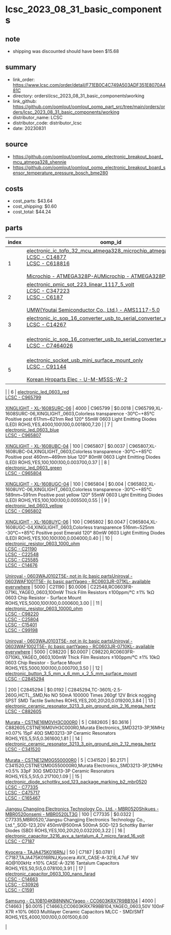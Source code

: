 # lcsc_2023_08_31_basic_components
 

## note
* shipping was discounted should have been $15.68  

## summary 
* link_order: https://www.lcsc.com/order/detail/F71EB0C4C749A503ADF351E8070A481C
* directory: orders\lcsc_2023_08_31_basic_components\working  
* link_github: https://github.com/oomlout/oomlout_oomp_part_src/tree/main/orders/orders/lcsc_2023_08_31_basic_components/working  
* distributor_name: LCSC  
* distributor_code: distributor_lcsc  
* date: 20230831  
## source
* https://github.com/oomlout/oomlout_oomp_electronic_breakout_board_mcu_atmega328_shennie  
* https://github.com/oomlout/oomlout_oomp_electronic_breakout_board_sensor_temperature_pressure_bosch_bme280  

## costs  
* cost_parts: $43.64
* cost_shipping: $0.60
* cost_total: $44.24
## parts 
| index | oomp_id | quantity | part_number_distributor | price_paid | csv_lcsc | 
| --- | --- | --- | --- | --- | --- | 
| 1 | [electronic_ic_tqfp_32_mcu_atmega328_microchip_atmega328p_au](https://github.com/oomlout/oomlout_oomp_part_src/tree/main/parts/electronic_ic_tqfp_32_mcu_atmega328_microchip_atmega328p_au/working)<br>[LCSC - C14877<br>](https://lcsc.com/product-detail/C14877.html)[LCSC - C618816<br>](https://lcsc.com/product-detail/C618816.html)<br>[Microchip - ATMEGA328P-AU](https://www.microchip.com/wwwproducts/en/ATMEGA328P-AU)[Microchip - ATMEGA328P-AUR](https://www.microchip.com/wwwproducts/en/ATMEGA328P-AUR) | 1 | C14877 | $2.43 | C14877,ATMEGA328P-AU,Microchip Tech,,TQFP-32(7x7),32KB 2KB FLASH 23 1.8V~5.5V AVR 20MHz TQFP-32(7x7)  Microcontroller Units (MCUs/MPUs/SOCs) ROHS,YES,1,1\1,2.431000,2.43 | 
| 2 | [electronic_pmic_sot_223_linear_1117_5_volt](https://github.com/oomlout/oomlout_oomp_part_src/tree/main/parts/electronic_pmic_sot_223_linear_1117_5_volt/working)<br>[LCSC - C347223<br>](https://lcsc.com/product-detail/C347223.html)[LCSC - C6187<br>](https://lcsc.com/product-detail/C6187.html)<br>[UMW(Youtai Semiconductor Co., Ltd.) - AMS1117-5.0]() | 30 | C347223 | $0.0394 | C347223,AMS1117-5.0,"UMW(Youtai Semiconductor Co., Ltd.)",,SOT-223,1A 60dB@(120Hz) Fixed 5V Positive 18V SOT-223  Linear Voltage Regulators (LDO) ROHS,YES,30,10\10,0.039400,1.18 | 
| 3 | [electronic_ic_sop_16_converter_usb_to_serial_converter_wch_ch340g](https://github.com/oomlout/oomlout_oomp_part_src/tree/main/parts/electronic_ic_sop_16_converter_usb_to_serial_converter_wch_ch340g/working)<br>[LCSC - C14267<br>](https://lcsc.com/product-detail/C14267.html)<br> | 5 | C14267 | $0.48 | C14267,CH340G,WCH(Jiangsu Qin Heng),,SOP-16,2Mbps Transceiver USB 2.0 SOP-16  USB ICs ROHS,YES,5,1\1,0.480500,2.40 | 
| 4 | [electronic_ic_sop_16_converter_usb_to_serial_converter_wch_ch340c](https://github.com/oomlout/oomlout_oomp_part_src/tree/main/parts/electronic_ic_sop_16_converter_usb_to_serial_converter_wch_ch340c/working)<br>[LCSC - C7464026<br>](https://lcsc.com/product-detail/C7464026.html)<br> | 5 | C7464026 | $0.54 | C7464026,CH340C,WCH(Jiangsu Qin Heng),,SOP-16," SOP-16  USB ICs ROHS",YES,5,1\1,0.547300,2.74 | 
| 5 | [electronic_socket_usb_mini_surface_mount_only](https://github.com/oomlout/oomlout_oomp_part_src/tree/main/parts/electronic_socket_usb_mini_surface_mount_only/working)<br>[LCSC - C91144<br>](https://lcsc.com/product-detail/C91144.html)<br>[Korean Hroparts Elec - U-M-M5SS-W-2]() | 5 | C14663 | $0.12 | C14663,CC0603KRX7R9BB104,YAGEO,,0603,50V 100nF X7R ±10% 0603  Multilayer Ceramic Capacitors MLCC - SMD/SMT ROHS,YES,4000,100\100,0.001500,6.00
 | 
| 6 | [electronic_led_0603_red](https://github.com/oomlout/oomlout_oomp_part_src/tree/main/parts/electronic_led_0603_red/working)<br>[LCSC - C965799<br>](https://lcsc.com/product-detail/C965799.html)<br>[XINGLIGHT - XL-1608SURC-06]() | 4000 | C965799 | $0.0018 | C965799,XL-1608SURC-06,XINGLIGHT,,0603,Colorless transparence -30℃~+85℃ Positive post 617nm~621nm Red 120° 55mW 0603  Light Emitting Diodes (LED) ROHS,YES,4000,100\100,0.001800,7.20 | 
| 7 | [electronic_led_0603_blue](https://github.com/oomlout/oomlout_oomp_part_src/tree/main/parts/electronic_led_0603_blue/working)<br>[LCSC - C965807<br>](https://lcsc.com/product-detail/C965807.html)<br>[XINGLIGHT - XL-1608UBC-04]() | 100 | C965807 | $0.0037 | C965807,XL-1608UBC-04,XINGLIGHT,,0603,Colorless transparence -30℃~+85℃ Positive post 460nm~469nm blue 120° 80mW 0603  Light Emitting Diodes (LED) ROHS,YES,100,100\100,0.003700,0.37 | 
| 8 | [electronic_led_0603_green](https://github.com/oomlout/oomlout_oomp_part_src/tree/main/parts/electronic_led_0603_green/working)<br>[LCSC - C965804<br>](https://lcsc.com/product-detail/C965804.html)<br>[XINGLIGHT - XL-1608UGC-04]() | 100 | C965804 | $0.004 | C965802,XL-1608UYC-06,XINGLIGHT,,0603,Colorless transparence -30℃~+85℃ 589nm~591nm Positive post yellow 120° 55mW 0603  Light Emitting Diodes (LED) ROHS,YES,100,100\100,0.005500,0.55 | 
| 9 | [electronic_led_0603_yellow](https://github.com/oomlout/oomlout_oomp_part_src/tree/main/parts/electronic_led_0603_yellow/working)<br>[LCSC - C965802<br>](https://lcsc.com/product-detail/C965802.html)<br>[XINGLIGHT - XL-1608UYC-06]() | 100 | C965802 | $0.0047 | C965804,XL-1608UGC-04,XINGLIGHT,,0603,Colorless transparence 516nm~525nm -30℃~+85℃ Positive post Emerald 120° 80mW 0603  Light Emitting Diodes (LED) ROHS,YES,100,100\100,0.004000,0.40 | 
| 10 | [electronic_resistor_0603_1000_ohm](https://github.com/oomlout/oomlout_oomp_part_src/tree/main/parts/electronic_resistor_0603_1000_ohm/working)<br>[LCSC - C21190<br>](https://lcsc.com/product-detail/C21190.html)[LCSC - C22548<br>](https://lcsc.com/product-detail/C22548.html)[LCSC - C25585<br>](https://lcsc.com/product-detail/C25585.html)[LCSC - C14676<br>](https://lcsc.com/product-detail/C14676.html)<br>[Uniroyal - 0603WAJ0102T5E- not in jlc basic parts]()[Uniroyal - 0603WAF1001T5E- jlc basic part]()[Yageo - RC0603JR-071KL- available everywhere](https://www.yageo.com/en/Chart/Download/pdf/RC0603JR-071KL) | 5000 | C21190 | $0.0006 | C22548,RC0603FR-071KL,YAGEO,,0603,100mW Thick Film Resistors ±100ppm/℃ ±1% 1kΩ 0603  Chip Resistor - Surface Mount ROHS,YES,5000,100\100,0.000600,3.00 | 
| 11 | [electronic_resistor_0603_10000_ohm](https://github.com/oomlout/oomlout_oomp_part_src/tree/main/parts/electronic_resistor_0603_10000_ohm/working)<br>[LCSC - C98220<br>](https://lcsc.com/product-detail/C98220.html)[LCSC - C25804<br>](https://lcsc.com/product-detail/C25804.html)[LCSC - C15401<br>](https://lcsc.com/product-detail/C15401.html)[LCSC - C99198<br>](https://lcsc.com/product-detail/C99198.html)<br>[Uniroyal - 0603WAJ0103T5E- not in jlc basic parts]()[Uniroyal - 0603WAF1002T5E- jlc basic part]()[Yageo - RC0603JR-0710KL- available everywhere](https://www.yageo.com/en/Chart/Download/pdf/RC0603JR-0710KL) | 5000 | C98220 | $0.0007 | C98220,RC0603FR-0710KL,YAGEO,,0603,100mW Thick Film Resistors ±100ppm/℃ ±1% 10kΩ 0603  Chip Resistor - Surface Mount ROHS,YES,5000,100\100,0.000700,3.50 | 
| 12 | [electronic_button_3_5_mm_x_6_mm_x_2_5_mm_surface_mount](https://github.com/oomlout/oomlout_oomp_part_src/tree/main/parts/electronic_button_3_5_mm_x_6_mm_x_2_5_mm_surface_mount/working)<br>[LCSC - C2845294<br>](https://lcsc.com/product-detail/C2845294.html)<br> | 200 | C2845294 | $0.0192 | C2845294,TC-3601L-2.5-260G,HCTL,,SMD,No NO 50mA 100000 Times 260gf 12V Brick nogging SPST SMD  Tactile Switches ROHS,YES,200,20\20,0.019200,3.84 | 
| 13 | [electronic_ceramic_resonator_3213_3_pin_ground_pin_2_16_mega_hertz](https://github.com/oomlout/oomlout_oomp_part_src/tree/main/parts/electronic_ceramic_resonator_3213_3_pin_ground_pin_2_16_mega_hertz/working)<br>[LCSC - C882605<br>](https://lcsc.com/product-detail/C882605.html)<br>[Murata - CSTNE16M0VH3C000R0](https://www.murata.com/en-eu/products/productdetail?cate=cgsubResonators&partno=CSTNE16M0VH3C000R0) | 5 | C882605 | $0.3616 | C882605,CSTNE16M0VH3C000R0,Murata Electronics,,SMD3213-3P,16MHz ±0.07% 15pF 40Ω SMD3213-3P  Ceramic Resonators ROHS,YES,5,5\5,0.361600,1.81
 | 
| 14 | [electronic_ceramic_resonator_3213_3_pin_ground_pin_2_12_mega_hertz](https://github.com/oomlout/oomlout_oomp_part_src/tree/main/parts/electronic_ceramic_resonator_3213_3_pin_ground_pin_2_12_mega_hertz/working)<br>[LCSC - C341520<br>](https://lcsc.com/product-detail/C341520.html)<br>[Murata - CSTNE12M0G550000R0](https://www.murata.com/en-eu/products/productdetail?cate=cgsubResonators&partno=CSTNE12M0G550000R0) | 5 | C341520 | $0.2171 | C341520,CSTNE12M0G550000R0,Murata Electronics,,SMD3213-3P,12MHz ±0.5% 33pF 30Ω SMD3213-3P  Ceramic Resonators ROHS,YES,5,5\5,0.217100,1.09
 | 
| 15 | [electronic_diode_schottky_sod_123_package_marking_b2_mbr0520](https://github.com/oomlout/oomlout_oomp_part_src/tree/main/parts/electronic_diode_schottky_sod_123_package_marking_b2_mbr0520/working)<br>[LCSC - C77335<br>](https://lcsc.com/product-detail/C77335.html)[LCSC - C475717<br>](https://lcsc.com/product-detail/C475717.html)[LCSC - C165467<br>](https://lcsc.com/product-detail/C165467.html)<br>[Jiangsu Changjing Electronics Technology Co., Ltd. - MBR0520]()[Shikues - MBR0520]()[onsemi - MBR0520LT3G]() | 100 | C77335 | $0.0322 | C77335,MBR0520,"Jiangsu Changjing Electronics Technology Co., Ltd.",,SOD-123,20V 450mV@500mA 500mA SOD-123  Schottky Barrier Diodes (SBD) ROHS,YES,100,20\20,0.032200,3.22
 | 
| 16 | [electronic_capacitor_3216_avx_a_tantalum_4_7_micro_farad_16_volt](https://github.com/oomlout/oomlout_oomp_part_src/tree/main/parts/electronic_capacitor_3216_avx_a_tantalum_4_7_micro_farad_16_volt/working)<br>[LCSC - C7187<br>](https://lcsc.com/product-detail/C7187.html)<br>[Kyocera - TAJA475K016RNJ](https://search.kyocera-avx.com/search/TAJA475K016RNJ) | 50 | C7187 | $0.0781 | C7187,TAJA475K016RNJ,Kyocera AVX,,CASE-A-3216,4.7uF 16V 4Ω@100kHz ±10% CASE-A-3216  Tantalum Capacitors ROHS,YES,50,5\5,0.078100,3.91
 | 
| 17 | [electronic_capacitor_0603_100_nano_farad](https://github.com/oomlout/oomlout_oomp_part_src/tree/main/parts/electronic_capacitor_0603_100_nano_farad/working)<br>[LCSC - C14663<br>](https://lcsc.com/product-detail/C14663.html)[LCSC - C30926<br>](https://lcsc.com/product-detail/C30926.html)[LCSC - C1591<br>](https://lcsc.com/product-detail/C1591.html)<br>[Samsung - CL10B104KB8NNNC](https://product.samsungsem.com/mlcc/CL10B104KB8NNN.do)[Yageo - CC0603KRX7R9BB104](https://www.yageo.com/en/Chart/Download/pdf/CC0603KRX7R9BB104) | 4000 | C14663 | $0.0015 | C14663,CC0603KRX7R9BB104,YAGEO,,0603,50V 100nF X7R ±10% 0603  Multilayer Ceramic Capacitors MLCC - SMD/SMT ROHS,YES,4000,100\100,0.001500,6.00

 | 
